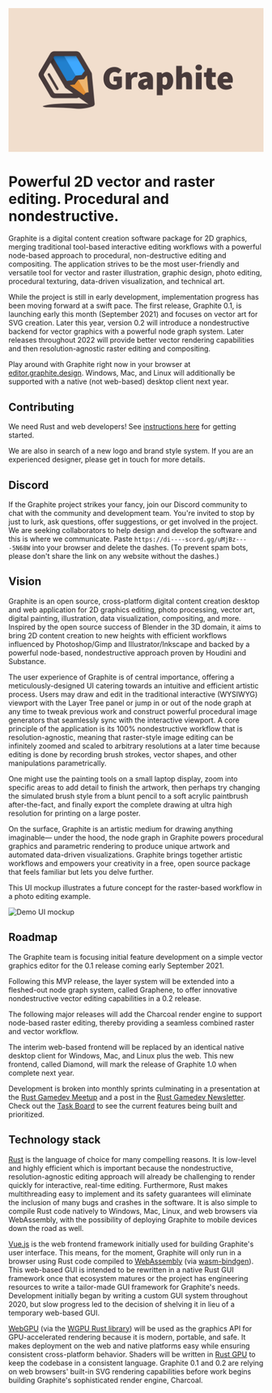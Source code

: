 ![Graphite Logo](graphite_splash.png)

# Powerful 2D vector and raster editing. Procedural and nondestructive.

Graphite is a digital content creation software package for 2D graphics, merging traditional tool-based interactive editing workflows with a powerful node-based approach to procedural, non-destructive editing and compositing. The application strives to be the most user-friendly and versatile tool for vector and raster illustration, graphic design, photo editing, procedural texturing, data-driven visualization, and technical art.

While the project is still in early development, implementation progress has been moving forward at a swift pace. The first release, Graphite 0.1, is launching early this month (September 2021) and focuses on vector art for SVG creation. Later this year, version 0.2 will introduce a nondestructive backend for vector graphics with a powerful node graph system. Later releases throughout 2022 will provide better vector rendering capabilities and then resolution-agnostic raster editing and compositing.

Play around with Graphite right now in your browser at [editor.graphite.design](https://editor.graphite.design). Windows, Mac, and Linux will additionally be supported with a native (not web-based) desktop client next year.

## Contributing

We need Rust and web developers! See [instructions here](https://github.com/GraphiteEditor/Graphite/issues/202) for getting started.

We are also in search of a new logo and brand style system. If you are an experienced designer, please get in touch for more details.

## Discord

If the Graphite project strikes your fancy, join our Discord community to chat with the community and development team. You're invited to stop by just to lurk, ask questions, offer suggestions, or get involved in the project. We are seeking collaborators to help design and develop the software and this is where we communicate. Paste `https://di----scord.gg/uMjBz----5N68W` into your browser and delete the dashes. (To prevent spam bots, please don't share the link on any website without the dashes.)

## Vision

Graphite is an open source, cross-platform digital content creation desktop and web application for 2D graphics editing, photo processing, vector art, digital painting, illustration, data visualization, compositing, and more. Inspired by the open source success of Blender in the 3D domain, it aims to bring 2D content creation to new heights with efficient workflows influenced by Photoshop/Gimp and Illustrator/Inkscape and backed by a powerful node-based, nondestructive approach proven by Houdini and Substance.

The user experience of Graphite is of central importance, offering a meticulously-designed UI catering towards an intuitive and efficient artistic process. Users may draw and edit in the traditional interactive (WYSIWYG) viewport with the Layer Tree panel or jump in or out of the node graph at any time to tweak previous work and construct powerful procedural image generators that seamlessly sync with the interactive viewport. A core principle of the application is its 100% nondestructive workflow that is resolution-agnostic, meaning that raster-style image editing can be infinitely zoomed and scaled to arbitrary resolutions at a later time because editing is done by recording brush strokes, vector shapes, and other manipulations parametrically.

One might use the painting tools on a small laptop display, zoom into specific areas to add detail to finish the artwork, then perhaps try changing the simulated brush style from a blunt pencil to a soft acrylic paintbrush after-the-fact, and finally export the complete drawing at ultra high resolution for printing on a large poster.

On the surface, Graphite is an artistic medium for drawing anything imaginable— under the hood, the node graph in Graphite powers procedural graphics and parametric rendering to produce unique artwork and automated data-driven visualizations. Graphite brings together artistic workflows and empowers your creativity in a free, open source package that feels familiar but lets you delve further.

This UI mockup illustrates a future concept for the raster-based workflow in a photo editing example.

![Demo UI mockup](https://files.keavon.com/-/GrandioseDecisiveRedpoll/capture.png)

## Roadmap

The Graphite team is focusing initial feature development on a simple vector graphics editor for the 0.1 release coming early September 2021.

Following this MVP release, the layer system will be extended into a fleshed-out node graph system, called Graphene, to offer innovative nondestructive vector editing capabilities in a 0.2 release.

The following major releases will add the Charcoal render engine to support node-based raster editing, thereby providing a seamless combined raster and vector workflow.

The interim web-based frontend will be replaced by an identical native desktop client for Windows, Mac, and Linux plus the web. This new frontend, called Diamond, will mark the release of Graphite 1.0 when complete next year.

Development is broken into monthly sprints culminating in a presentation at the [Rust Gamedev Meetup](https://www.youtube.com/channel/UCrbatFmtTIvX3BCgsXOy96w) and a post in the [Rust Gamedev Newsletter](https://gamedev.rs/news/). Check out the [Task Board](https://github.com/GraphiteEditor/Graphite/projects/1) to see the current features being built and prioritized.

## Technology stack

[Rust](https://www.rust-lang.org/) is the language of choice for many compelling reasons. It is low-level and highly efficient which is important because the nondestructive, resolution-agnostic editing approach will already be challenging to render quickly for interactive, real-time editing. Furthermore, Rust makes multithreading easy to implement and its safety guarantees will eliminate the inclusion of many bugs and crashes in the software. It is also simple to compile Rust code natively to Windows, Mac, Linux, and web browsers via WebAssembly, with the possibility of deploying Graphite to mobile devices down the road as well.

[Vue.js](https://vuejs.org/) is the web frontend framework initially used for building Graphite's user interface. This means, for the moment, Graphite will only run in a browser using Rust code compiled to [WebAssembly](https://webassembly.org/) (via [wasm-bindgen](https://github.com/rustwasm/wasm-bindgen)). This web-based GUI is intended to be rewritten in a native Rust GUI framework once that ecosystem matures or the project has engineering resources to write a tailor-made GUI framework for Graphite's needs. Development initially began by writing a custom GUI system throughout 2020, but slow progress led to the decision of shelving it in lieu of a temporary web-based GUI.

[WebGPU](https://gpuweb.github.io/gpuweb) (via the [WGPU Rust library](https://wgpu.rs)) will be used as the graphics API for GPU-accelerated rendering because it is modern, portable, and safe. It makes deployment on the web and native platforms easy while ensuring consistent cross-platform behavior. Shaders will be written in [Rust GPU](https://github.com/EmbarkStudios/rust-gpu) to keep the codebase in a consistent language. Graphite 0.1 and 0.2 are relying on web browsers' built-in SVG rendering capabilities before work begins building Graphite's sophisticated render engine, Charcoal.
